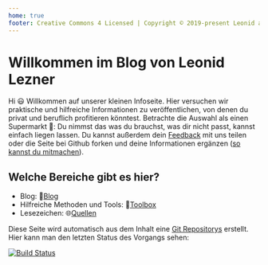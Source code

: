 ```yaml
---
home: true
footer: Creative Commons 4 Licensed | Copyright © 2019-present Leonid and contributors
---
```


# Willkommen im Blog von Leonid Lezner

Hi :smiley: Willkommen auf unserer kleinen Infoseite. Hier versuchen wir praktische und hilfreiche Informationen zu veröffentlichen, von denen du privat und beruflich profitieren könntest. Betrachte die Auswahl als einen Supermarkt :shopping_cart:: Du nimmst das was du brauchst, was dir nicht passt, kannst einfach liegen lassen. Du kannst außerdem dein [Feedback](/feedback.html) mit uns teilen oder die Seite bei Github forken und deine Informationen ergänzen ([so kannst du mitmachen](/contribute.html)).

## Welche Bereiche gibt es hier?

* Blog: :pencil:[Blog](/blog/)
* Hilfreiche Methoden und Tools: :hammer:[Toolbox](/toolbox/)
* Lesezeichen: :globe_with_meridians:[Quellen](/quellen/)

Diese Seite wird automatisch aus dem Inhalt eine [Git Repositorys](https://github.com/leonidlezner/leonidlezner-page) erstellt. Hier kann man den letzten Status des Vorgangs sehen:

[![Build Status](https://travis-ci.org/leonidlezner/leonidlezner-page.svg?branch=master)](https://travis-ci.org/leonidlezner/leonidlezner-page)
